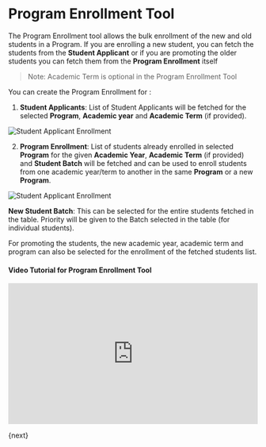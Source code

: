 # Program Enrollment Tool

The Program Enrollment tool allows the bulk enrollment of the new and old students in a Program. If you are enrolling a new student, you  can fetch the students from the **Student Applicant** or if you are promoting the older students you can fetch them from the **Program Enrollment** itself

> Note: Academic Term is optional in the Program Enrollment Tool

You can create the Program Enrollment for :

1. **Student Applicants**: List of Student Applicants will be fetched for the selected **Program**, **Academic year** and **Academic Term** (if provided). 

<img class="screenshot" alt="Student Applicant Enrollment" src="/docs/assets/img/education/admission/program-enrollment-tool.gif">

2. **Program Enrollment**: List of students already enrolled in selected **Program** for the given **Academic Year**, **Academic Term** (if provided) and **Student Batch** will be fetched and can be used to enroll students from one academic year/term to another in the same **Program** or a new **Program**.

<img class="screenshot" alt="Student Applicant Enrollment" src="/docs/assets/img/education/admission/program-enrollment-tool01.gif">

**New Student Batch**: This can be selected for the entire students fetched in the table. Priority will be given to the Batch selected in the table (for individual students).

For promoting the students, the new academic year, academic term and program can also be selected for the enrollment of the fetched students list.

#### Video Tutorial for Program Enrollment Tool



<style>.embed-container { position: relative; padding-bottom: 56.25%; height: 0; overflow: hidden; max-width: 100%; } .embed-container iframe, .embed-container object, .embed-container embed { position: absolute; top: 0; left: 0; width: 100%; height: 100%; }
</style>

<div class='embed-container'>
    <iframe src='https://www.youtube.com/embed//5nxWYBRHY_o?start=82' frameborder='0' allowfullscreen>
    </iframe>
</div>

{next}